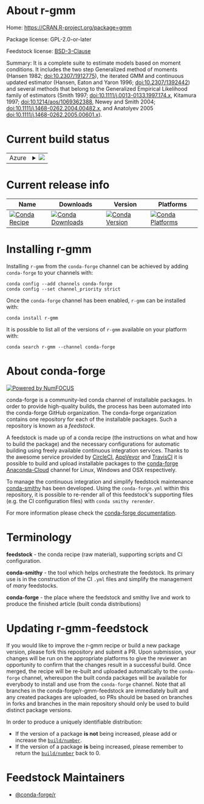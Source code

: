 About r-gmm
===========

Home: https://CRAN.R-project.org/package=gmm

Package license: GPL-2.0-or-later

Feedstock license: [BSD-3-Clause](https://github.com/conda-forge/r-gmm-feedstock/blob/master/LICENSE.txt)

Summary: It is a complete suite to estimate models based on moment conditions. It includes the two step Generalized method of moments (Hansen 1982; <doi:10.2307/1912775>), the iterated GMM and continuous updated estimator (Hansen, Eaton and Yaron 1996; <doi:10.2307/1392442>) and several methods that belong to the Generalized Empirical Likelihood family of estimators (Smith 1997; <doi:10.1111/j.0013-0133.1997.174.x>, Kitamura 1997; <doi:10.1214/aos/1069362388>, Newey and Smith 2004; <doi:10.1111/j.1468-0262.2004.00482.x>, and Anatolyev 2005 <doi:10.1111/j.1468-0262.2005.00601.x>).

Current build status
====================


<table>
    
  <tr>
    <td>Azure</td>
    <td>
      <details>
        <summary>
          <a href="https://dev.azure.com/conda-forge/feedstock-builds/_build/latest?definitionId=2287&branchName=master">
            <img src="https://dev.azure.com/conda-forge/feedstock-builds/_apis/build/status/r-gmm-feedstock?branchName=master">
          </a>
        </summary>
        <table>
          <thead><tr><th>Variant</th><th>Status</th></tr></thead>
          <tbody><tr>
              <td>linux_64_r_base4.0</td>
              <td>
                <a href="https://dev.azure.com/conda-forge/feedstock-builds/_build/latest?definitionId=2287&branchName=master">
                  <img src="https://dev.azure.com/conda-forge/feedstock-builds/_apis/build/status/r-gmm-feedstock?branchName=master&jobName=linux&configuration=linux_64_r_base4.0" alt="variant">
                </a>
              </td>
            </tr><tr>
              <td>linux_64_r_base4.1</td>
              <td>
                <a href="https://dev.azure.com/conda-forge/feedstock-builds/_build/latest?definitionId=2287&branchName=master">
                  <img src="https://dev.azure.com/conda-forge/feedstock-builds/_apis/build/status/r-gmm-feedstock?branchName=master&jobName=linux&configuration=linux_64_r_base4.1" alt="variant">
                </a>
              </td>
            </tr><tr>
              <td>osx_64_r_base4.0</td>
              <td>
                <a href="https://dev.azure.com/conda-forge/feedstock-builds/_build/latest?definitionId=2287&branchName=master">
                  <img src="https://dev.azure.com/conda-forge/feedstock-builds/_apis/build/status/r-gmm-feedstock?branchName=master&jobName=osx&configuration=osx_64_r_base4.0" alt="variant">
                </a>
              </td>
            </tr><tr>
              <td>osx_64_r_base4.1</td>
              <td>
                <a href="https://dev.azure.com/conda-forge/feedstock-builds/_build/latest?definitionId=2287&branchName=master">
                  <img src="https://dev.azure.com/conda-forge/feedstock-builds/_apis/build/status/r-gmm-feedstock?branchName=master&jobName=osx&configuration=osx_64_r_base4.1" alt="variant">
                </a>
              </td>
            </tr><tr>
              <td>win_64_r_base4.0</td>
              <td>
                <a href="https://dev.azure.com/conda-forge/feedstock-builds/_build/latest?definitionId=2287&branchName=master">
                  <img src="https://dev.azure.com/conda-forge/feedstock-builds/_apis/build/status/r-gmm-feedstock?branchName=master&jobName=win&configuration=win_64_r_base4.0" alt="variant">
                </a>
              </td>
            </tr><tr>
              <td>win_64_r_base4.1</td>
              <td>
                <a href="https://dev.azure.com/conda-forge/feedstock-builds/_build/latest?definitionId=2287&branchName=master">
                  <img src="https://dev.azure.com/conda-forge/feedstock-builds/_apis/build/status/r-gmm-feedstock?branchName=master&jobName=win&configuration=win_64_r_base4.1" alt="variant">
                </a>
              </td>
            </tr>
          </tbody>
        </table>
      </details>
    </td>
  </tr>
</table>

Current release info
====================

| Name | Downloads | Version | Platforms |
| --- | --- | --- | --- |
| [![Conda Recipe](https://img.shields.io/badge/recipe-r--gmm-green.svg)](https://anaconda.org/conda-forge/r-gmm) | [![Conda Downloads](https://img.shields.io/conda/dn/conda-forge/r-gmm.svg)](https://anaconda.org/conda-forge/r-gmm) | [![Conda Version](https://img.shields.io/conda/vn/conda-forge/r-gmm.svg)](https://anaconda.org/conda-forge/r-gmm) | [![Conda Platforms](https://img.shields.io/conda/pn/conda-forge/r-gmm.svg)](https://anaconda.org/conda-forge/r-gmm) |

Installing r-gmm
================

Installing `r-gmm` from the `conda-forge` channel can be achieved by adding `conda-forge` to your channels with:

```
conda config --add channels conda-forge
conda config --set channel_priority strict
```

Once the `conda-forge` channel has been enabled, `r-gmm` can be installed with:

```
conda install r-gmm
```

It is possible to list all of the versions of `r-gmm` available on your platform with:

```
conda search r-gmm --channel conda-forge
```


About conda-forge
=================

[![Powered by NumFOCUS](https://img.shields.io/badge/powered%20by-NumFOCUS-orange.svg?style=flat&colorA=E1523D&colorB=007D8A)](http://numfocus.org)

conda-forge is a community-led conda channel of installable packages.
In order to provide high-quality builds, the process has been automated into the
conda-forge GitHub organization. The conda-forge organization contains one repository
for each of the installable packages. Such a repository is known as a *feedstock*.

A feedstock is made up of a conda recipe (the instructions on what and how to build
the package) and the necessary configurations for automatic building using freely
available continuous integration services. Thanks to the awesome service provided by
[CircleCI](https://circleci.com/), [AppVeyor](https://www.appveyor.com/)
and [TravisCI](https://travis-ci.com/) it is possible to build and upload installable
packages to the [conda-forge](https://anaconda.org/conda-forge)
[Anaconda-Cloud](https://anaconda.org/) channel for Linux, Windows and OSX respectively.

To manage the continuous integration and simplify feedstock maintenance
[conda-smithy](https://github.com/conda-forge/conda-smithy) has been developed.
Using the ``conda-forge.yml`` within this repository, it is possible to re-render all of
this feedstock's supporting files (e.g. the CI configuration files) with ``conda smithy rerender``.

For more information please check the [conda-forge documentation](https://conda-forge.org/docs/).

Terminology
===========

**feedstock** - the conda recipe (raw material), supporting scripts and CI configuration.

**conda-smithy** - the tool which helps orchestrate the feedstock.
                   Its primary use is in the construction of the CI ``.yml`` files
                   and simplify the management of *many* feedstocks.

**conda-forge** - the place where the feedstock and smithy live and work to
                  produce the finished article (built conda distributions)


Updating r-gmm-feedstock
========================

If you would like to improve the r-gmm recipe or build a new
package version, please fork this repository and submit a PR. Upon submission,
your changes will be run on the appropriate platforms to give the reviewer an
opportunity to confirm that the changes result in a successful build. Once
merged, the recipe will be re-built and uploaded automatically to the
`conda-forge` channel, whereupon the built conda packages will be available for
everybody to install and use from the `conda-forge` channel.
Note that all branches in the conda-forge/r-gmm-feedstock are
immediately built and any created packages are uploaded, so PRs should be based
on branches in forks and branches in the main repository should only be used to
build distinct package versions.

In order to produce a uniquely identifiable distribution:
 * If the version of a package **is not** being increased, please add or increase
   the [``build/number``](https://docs.conda.io/projects/conda-build/en/latest/resources/define-metadata.html#build-number-and-string).
 * If the version of a package **is** being increased, please remember to return
   the [``build/number``](https://docs.conda.io/projects/conda-build/en/latest/resources/define-metadata.html#build-number-and-string)
   back to 0.

Feedstock Maintainers
=====================

* [@conda-forge/r](https://github.com/conda-forge/r/)

